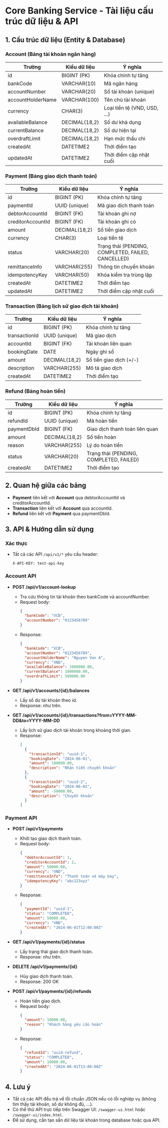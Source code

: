 # Core Banking Service - Tài liệu cấu trúc dữ liệu & API

## 1. Cấu trúc dữ liệu (Entity & Database)

### **Account** (Bảng tài khoản ngân hàng)
| Trường             | Kiểu dữ liệu      | Ý nghĩa                        |
|--------------------|------------------|--------------------------------|
| id                 | BIGINT (PK)      | Khóa chính tự tăng             |
| bankCode           | VARCHAR(10)      | Mã ngân hàng                   |
| accountNumber      | VARCHAR(20)      | Số tài khoản (unique)          |
| accountHolderName  | VARCHAR(100)     | Tên chủ tài khoản              |
| currency           | CHAR(3)          | Loại tiền tệ (VND, USD, ...)   |
| availableBalance   | DECIMAL(18,2)    | Số dư khả dụng                 |
| currentBalance     | DECIMAL(18,2)    | Số dư hiện tại                 |
| overdraftLimit     | DECIMAL(18,2)    | Hạn mức thấu chi               |
| createdAt          | DATETIME2        | Thời điểm tạo                  |
| updatedAt          | DATETIME2        | Thời điểm cập nhật cuối        |

### **Payment** (Bảng giao dịch thanh toán)
| Trường             | Kiểu dữ liệu      | Ý nghĩa                        |
|--------------------|------------------|--------------------------------|
| id                 | BIGINT (PK)      | Khóa chính tự tăng             |
| paymentId          | UUID (unique)    | Mã giao dịch thanh toán        |
| debtorAccountId    | BIGINT (FK)      | Tài khoản ghi nợ               |
| creditorAccountId  | BIGINT (FK)      | Tài khoản ghi có               |
| amount             | DECIMAL(18,2)    | Số tiền giao dịch              |
| currency           | CHAR(3)          | Loại tiền tệ                   |
| status             | VARCHAR(20)      | Trạng thái (PENDING, COMPLETED, FAILED, CANCELLED) |
| remittanceInfo     | VARCHAR(255)     | Thông tin chuyển khoản         |
| idempotencyKey     | VARCHAR(50)      | Khóa kiểm tra trùng lặp        |
| createdAt          | DATETIME2        | Thời điểm tạo                  |
| updatedAt          | DATETIME2        | Thời điểm cập nhật cuối        |

### **Transaction** (Bảng lịch sử giao dịch tài khoản)
| Trường             | Kiểu dữ liệu      | Ý nghĩa                        |
|--------------------|------------------|--------------------------------|
| id                 | BIGINT (PK)      | Khóa chính tự tăng             |
| transactionId      | UUID (unique)    | Mã giao dịch                   |
| accountId          | BIGINT (FK)      | Tài khoản liên quan            |
| bookingDate        | DATE             | Ngày ghi sổ                    |
| amount             | DECIMAL(18,2)    | Số tiền giao dịch (+/-)        |
| description        | VARCHAR(255)     | Mô tả giao dịch                |
| createdAt          | DATETIME2        | Thời điểm tạo                  |

### **Refund** (Bảng hoàn tiền)
| Trường             | Kiểu dữ liệu      | Ý nghĩa                        |
|--------------------|------------------|--------------------------------|
| id                 | BIGINT (PK)      | Khóa chính tự tăng             |
| refundId           | UUID (unique)    | Mã hoàn tiền                   |
| paymentDbId        | BIGINT (FK)      | Giao dịch thanh toán liên quan |
| amount             | DECIMAL(18,2)    | Số tiền hoàn                   |
| reason             | VARCHAR(255)     | Lý do hoàn tiền                |
| status             | VARCHAR(20)      | Trạng thái (PENDING, COMPLETED, FAILED) |
| createdAt          | DATETIME2        | Thời điểm tạo                  |

## 2. Quan hệ giữa các bảng
- **Payment** liên kết với **Account** qua debtorAccountId và creditorAccountId.
- **Transaction** liên kết với **Account** qua accountId.
- **Refund** liên kết với **Payment** qua paymentDbId.

## 3. API & Hướng dẫn sử dụng

### Xác thực
- Tất cả các API `/api/v1/*` yêu cầu header:
  ```
  X-API-KEY: test-api-key
  ```

### Account API
- **POST /api/v1/account-lookup**
  - Tra cứu thông tin tài khoản theo bankCode và accountNumber.
  - Request body:
    ```json
    {
      "bankCode": "VCB",
      "accountNumber": "0123456789"
    }
    ```
  - Response:
    ```json
    {
      "bankCode": "VCB",
      "accountNumber": "0123456789",
      "accountHolderName": "Nguyen Van A",
      "currency": "VND",
      "availableBalance": 1000000.00,
      "currentBalance": 1000000.00,
      "overdraftLimit": 500000.00
    }
    ```

- **GET /api/v1/accounts/{id}/balances**
  - Lấy số dư tài khoản theo id.
  - Response: như trên.

- **GET /api/v1/accounts/{id}/transactions?from=YYYY-MM-DD&to=YYYY-MM-DD**
  - Lấy lịch sử giao dịch tài khoản trong khoảng thời gian.
  - Response:
    ```json
    [
      {
        "transactionId": "uuid-1",
        "bookingDate": "2024-06-01",
        "amount": 100000.00,
        "description": "Nhận tiền chuyển khoản"
      },
      {
        "transactionId": "uuid-2",
        "bookingDate": "2024-06-02",
        "amount": -50000.00,
        "description": "Chuyển khoản"
      }
    ]
    ```

### Payment API
- **POST /api/v1/payments**
  - Khởi tạo giao dịch thanh toán.
  - Request body:
    ```json
    {
      "debtorAccountId": 1,
      "creditorAccountId": 2,
      "amount": 50000.00,
      "currency": "VND",
      "remittanceInfo": "Thanh toán vé máy bay",
      "idempotencyKey": "abc123xyz"
    }
    ```
  - Response:
    ```json
    {
      "paymentId": "uuid-1",
      "status": "COMPLETED",
      "amount": 50000.00,
      "currency": "VND",
      "createdAt": "2024-06-01T12:00:00Z"
    }
    ```

- **GET /api/v1/payments/{id}/status**
  - Lấy trạng thái giao dịch thanh toán.
  - Response: như trên.

- **DELETE /api/v1/payments/{id}**
  - Hủy giao dịch thanh toán.
  - Response: 200 OK

- **POST /api/v1/payments/{id}/refunds**
  - Hoàn tiền giao dịch.
  - Request body:
    ```json
    {
      "amount": 10000.00,
      "reason": "Khách hàng yêu cầu hoàn"
    }
    ```
  - Response:
    ```json
    {
      "refundId": "uuid-refund",
      "status": "COMPLETED",
      "amount": 10000.00,
      "createdAt": "2024-06-01T13:00:00Z"
    }
    ```

## 4. Lưu ý
- Tất cả các API đều trả về lỗi chuẩn JSON nếu có lỗi nghiệp vụ (không tìm thấy tài khoản, số dư không đủ, ...).
- Có thể thử API trực tiếp trên Swagger UI: `/swagger-ui.html` hoặc `/swagger-ui/index.html`.
- Để sử dụng, cần tạo sẵn dữ liệu tài khoản trong database hoặc qua API.
